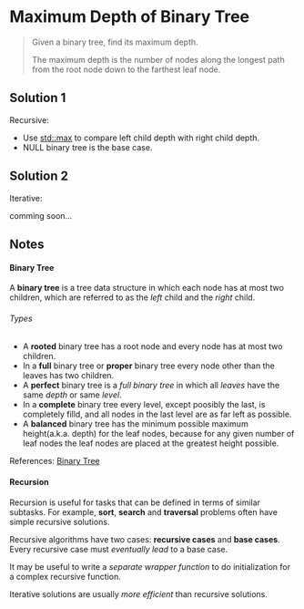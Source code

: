 # Maximum Depth of Binary Tree

> Given a binary tree, find its maximum depth.
>
> The maximum depth is the number of nodes along the longest path from the root node down to the farthest leaf node.

## Solution 1

Recursive:

* Use [std::max](http://www.cplusplus.com/reference/algorithm/max/) to compare left child depth with right child depth.
* NULL binary tree is the base case.

## Solution 2

Iterative:

comming soon...

## Notes

#### Binary Tree

A __binary tree__ is a tree data structure in which each node has at most two children, which are referred to as the _left_ child and the _right_ child.

###### Types

* A __rooted__ binary tree has a root node and every node has at most two children.
* In a __full__ binary tree or __proper__ binary tree every node other than the leaves has two children.
* A __perfect__ binary tree is a _full binary tree_ in which all _leaves_ have the same _depth_ or same _level_.
* In a __complete__ binary tree every level, except poosibly the last, is completely filld, and all nodes in the last level are as far left as possible.
* A __balanced__ binary tree has the minimum possible maximum height(a.k.a. depth) for the leaf nodes, because for any given number of leaf nodes the leaf nodes are placed at the greatest height possible.

References: [Binary Tree](http://en.wikipedia.org/wiki/Binary_tree)

#### Recursion

Recursion is useful for tasks that can be defined in terms of similar subtasks. For example, __sort__, __search__ and __traversal__ problems often have simple recursive solutions.

Recursive algorithms have two cases: __recursive cases__ and __base cases__. Every recursive case must _eventually lead_ to a base case.

It may be useful to write a _separate wrapper function_ to do initialization for a complex recursive function.

Iterative solutions are usually _more efficient_ than recursive solutions.